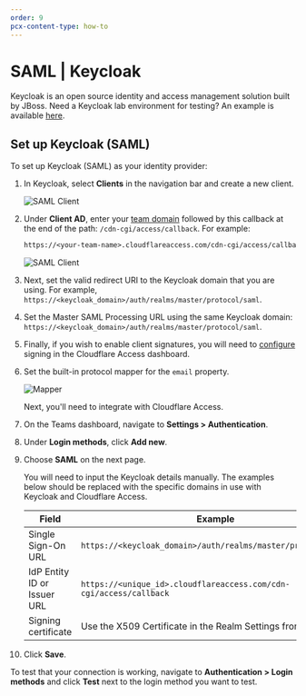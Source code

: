 ```yaml
---
order: 9
pcx-content-type: how-to
---
```


# SAML | Keycloak 

Keycloak is an open source identity and access management solution built by JBoss. Need a Keycloak lab environment for testing? An example is available [here](https://github.com/mw866/tunnel-keycloak).

## Set up Keycloak (SAML)

To set up Keycloak (SAML) as your identity provider:

1. In Keycloak, select **Clients** in the navigation bar and create a new client.

    ![SAML Client](../../static/documentation/identity/keycloak/create-client.png)

1. Under **Client AD**, enter your [team domain](/glossary#team-domain) followed by this callback at the end of the path: `/cdn-cgi/access/callback`. For example:

    ```txt
    https://<your-team-name>.cloudflareaccess.com/cdn-cgi/access/callback
    ```
    
    ![SAML Client](../../static/documentation/identity/keycloak/configure-client.png)

1. Next, set the valid redirect URI to the Keycloak domain that you are using. For example, `https://<keycloak_domain>/auth/realms/master/protocol/saml`.

1. Set the Master SAML Processing URL using the same Keycloak domain: `https://<keycloak_domain>/auth/realms/master/protocol/saml`.

1. Finally, if you wish to enable client signatures, you will need to [configure](/identity/idp-integration/signed_authn) signing in the Cloudflare Access dashboard.

1. Set the built-in protocol mapper for the `email` property.

    ![Mapper](../../static/documentation/identity/keycloak/protocol-mapper.png)

    Next, you'll need to integrate with Cloudflare Access.
    
1. On the Teams dashboard, navigate to **Settings > Authentication**.

1. Under **Login methods**, click **Add new**.

1. Choose **SAML** on the next page.

    You will need to input the Keycloak details manually. The examples below should be replaced with the specific domains in use with Keycloak and Cloudflare Access.

    | Field | Example |
    | ----- | ------- |
    | Single Sign-On URL | `https://<keycloak_domain>/auth/realms/master/protocol/saml` |
    | IdP Entity ID or Issuer URL | `https://<unique_id>.cloudflareaccess.com/cdn-cgi/access/callback` |
    | Signing certificate | Use the X509 Certificate in the Realm Settings from Keycloak |

1. Click **Save**.

To test that your connection is working, navigate to **Authentication > Login methods** and click **Test** next to the login method you want to test.